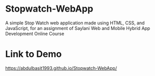 # Stopwatch-WebApp
A simple Stop Watch web application made using HTML, CSS, and JavaScript, for an assignment of Saylani Web and Mobile Hybrid App Development Online Course

# Link to Demo
https://abdulbasit1993.github.io/Stopwatch-WebApp/

